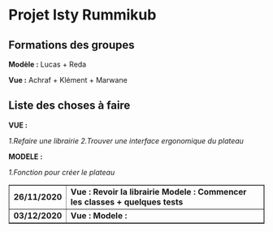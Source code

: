 # Projet Isty Rummikub

## Formations des groupes ##

**Modèle :** Lucas + Reda

**Vue :** Achraf + Klément + Marwane

## Liste des choses à faire ##

**VUE :**

*1.Refaire une librairie*
*2.Trouver une interface ergonomique du plateau*

**MODELE :**

*1.Fonction pour créer le plateau*

<table border="1px">
  <tr>
    <td>
      <strong>26/11/2020</stong>
    </td>
    <td>
      <strong>Vue :</stong> Revoir la librairie
      <strong>Modele :</stong> Commencer les classes + quelques tests 
    </td>
  </tr>
  <tr>
     <td>
      <strong>03/12/2020</stong>
    </td>
    <td>
      <strong>Vue :</stong>
      <strong>Modele :</stong>
    </td>
  </tr>  
</table>
